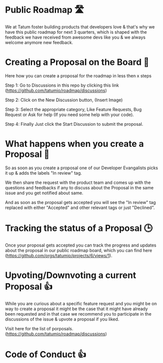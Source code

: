 
# Public Roadmap 🛣️

We at Tatum foster building products that developers love & that's why we have this public roadmap for next 3 quarters, which is shaped with the feedback we have received from awesome devs like you & we always welcome anymore new feedback.


# Creating a Proposal on the Board 📃
Here how you can create a proposal for the roadmap in less then x steps

Step 1:  Go to Discussions in this repo by clicking this link (https://github.com/tatumio/roadmap/discussions)

Step 2: Click on the New Discussion button, (Insert Image)

Step 3: Select the appropriate category, Like Feature Requests, Bug Request or Ask for help (If you need some help with your code).

Step 4: Finally Just click the Start Discussion to submit the proposal.

# What happens when you create a Proposal 🤔
So as soon as you create a proposal one of our Developer Evangalists picks it up & adds the labels "In review" tag.

We then share the request with the product team and comes up with the questions and feedbacks if any to discuss about the Proposal in the same issue and you get notified about same.

And as soon as the proposal gets accepted you will see the "In review" tag replaced with either "Accepted" and other relevant tags or just "Declined".

# Tracking the status of a Proposal 🕒
Once your proposal gets accepted you can track the progress and updates about the proposal in our public roadmap board, which you can find here (https://github.com/orgs/tatumio/projects/6/views/1).

# Upvoting/Downvoting a current Proposal 👍
While you are curious about a specific feature request and you might be on way to create a proposal it might be the case that it might have already been requested and in that case we recommend you to participate in the discussions of the issue & upvote a proposal if you liked.

Visit here for the list of porposals.
(https://github.com/tatumio/roadmap/discussions)

# Code of Conduct 👍
